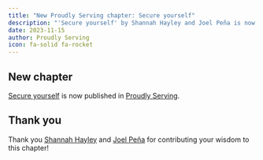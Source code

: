 ```yaml
---
title: "New Proudly Serving chapter: Secure yourself"
description: "'Secure yourself' by Shannah Hayley and Joel Peña is now published in Proudly Serving."
date: 2023-11-15
author: Proudly Serving
icon: fa-solid fa-rocket
---
```


## New chapter

[Secure yourself](/contents/secure-yourself) is now published in [Proudly Serving](/).

## Thank you

Thank you [Shannah Hayley](/people/shannah-hayley) and [Joel Peña](/people/joel-pena) for contributing your wisdom to this chapter!
